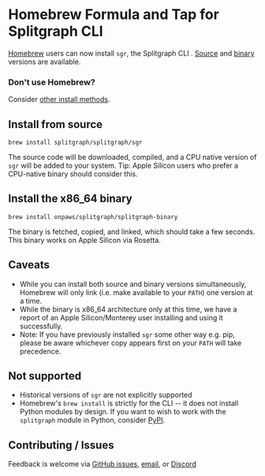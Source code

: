 # Homebrew Formula and Tap for Splitgraph CLI

[Homebrew](https://brew.sh/) users can now install `sgr`, the Splitgraph CLI . [Source](#install-from-source) and [binary](#install-a-binary) versions are available.

### Don't use Homebrew?

Consider [other install methods](https://www.splitgraph.com/docs/sgr-cli/installation).

## Install from source

```shell
brew install splitgraph/splitgraph/sgr
```

The source code will be downloaded, compiled, and a CPU native version of `sgr` will be added to your system.
Tip: Apple Silicon users who prefer a CPU-native binary should consider this.

## Install the x86_64 binary

```shell
brew install onpaws/splitgraph/splitgraph-binary
```

The binary is fetched, copied, and linked, which should take a few seconds. This binary works on Apple Silicon via Rosetta.

## Caveats

- While you can install both source and binary versions simultaneously, Homebrew will only link (i.e. make available to your `PATH`) one version at a time.
- While the binary is x86_64 architecture only at this time, we have a report of an Apple Silicon/Monterey user installing and using it successfully.
- Note: If you have previously installed `sgr` some other way e.g. pip, please be aware whichever copy appears first on your `PATH` will take precedence.

## Not supported

- Historical versions of `sgr` are not explicitly supported
- Homebrew's `brew install` is strictly for the CLI -- it does not install Python modules by design. If you want to wish to work with the `splitgraph` module in Python, consider [PyPI](https://pypi.org/project/splitgraph).

## Contributing / Issues

Feedback is welcome via [GitHub issues](https://github.com/splitgraph/homebrew-splitgraph/issues), [email](mailto:support@splitgraph.com), or [Discord](https://discord.com/channels/718534846472912936)
